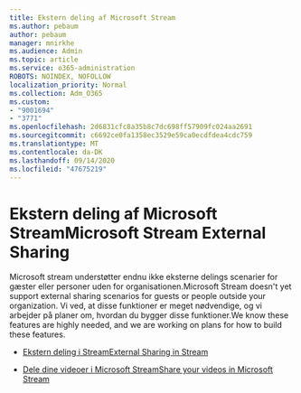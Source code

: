 ```yaml
---
title: Ekstern deling af Microsoft Stream
ms.author: pebaum
author: pebaum
manager: mnirkhe
ms.audience: Admin
ms.topic: article
ms.service: o365-administration
ROBOTS: NOINDEX, NOFOLLOW
localization_priority: Normal
ms.collection: Adm_O365
ms.custom:
- "9001694"
- "3771"
ms.openlocfilehash: 2d6831cfc8a35b8c7dc698ff57909fc024aa2691
ms.sourcegitcommit: c6692ce0fa1358ec3529e59ca0ecdfdea4cdc759
ms.translationtype: MT
ms.contentlocale: da-DK
ms.lasthandoff: 09/14/2020
ms.locfileid: "47675219"
---
```

# <a name="microsoft-stream-external-sharing"></a><span data-ttu-id="dc3bf-102">Ekstern deling af Microsoft Stream</span><span class="sxs-lookup"><span data-stu-id="dc3bf-102">Microsoft Stream External Sharing</span></span>

<span data-ttu-id="dc3bf-103">Microsoft stream understøtter endnu ikke eksterne delings scenarier for gæster eller personer uden for organisationen.</span><span class="sxs-lookup"><span data-stu-id="dc3bf-103">Microsoft Stream doesn't yet support external sharing scenarios for guests or people outside your organization.</span></span> <span data-ttu-id="dc3bf-104">Vi ved, at disse funktioner er meget nødvendige, og vi arbejder på planer om, hvordan du bygger disse funktioner.</span><span class="sxs-lookup"><span data-stu-id="dc3bf-104">We know these features are highly needed, and we are working on plans for how to build these features.</span></span>

- [<span data-ttu-id="dc3bf-105">Ekstern deling i Stream</span><span class="sxs-lookup"><span data-stu-id="dc3bf-105">External Sharing in Stream</span></span>](https://docs.microsoft.com/stream/portal-share-video#external-sharing)

- [<span data-ttu-id="dc3bf-106">Dele dine videoer i Microsoft Stream</span><span class="sxs-lookup"><span data-stu-id="dc3bf-106">Share your videos in Microsoft Stream</span></span>](https://docs.microsoft.com/stream/portal-share-video)
